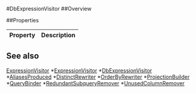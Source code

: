 #DbExpressionVisitor
##Overview



##Properties
<table class="table table-condensed table-bordered">
    <thead>
<tr>
<th>Property</th>
<th>Description</th>
</tr>
</thead>
<tbody>
</tbody></table>



## See also

[ExpressionVisitor](ExpressionVisitor.html)
*[ExpressionVisitor](ExpressionVisitor.html)
*[DbExpressionVisitor](DbExpressionVisitor.html)
*[AliasesProduced](AliasesProduced.html)
*[DistinctRewriter](DistinctRewriter.html)
*[OrderByRewriter](OrderByRewriter.html)
*[ProjectionBuilder](ProjectionBuilder.html)
*[QueryBinder](QueryBinder.html)
*[RedundantSubqueryRemover](RedundantSubqueryRemover.html)
*[UnusedColumnRemover](UnusedColumnRemover.html)